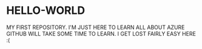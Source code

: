 # HELLO-WORLD
MY FIRST REPOSITORY.
I'M JUST HERE TO LEARN ALL ABOUT AZURE
GITHUB WILL TAKE SOME TIME TO LEARN. I GET LOST FAIRLY EASY HERE :(
